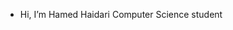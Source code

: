 -  Hi, I’m Hamed Haidari
   Computer Science student


<!---
hamedhaidari1/hamedhaidari1 is a ✨ special ✨ repository because its `README.md` (this file) appears on your GitHub profile.
You can click the Preview link to take a look at your changes.
--->
